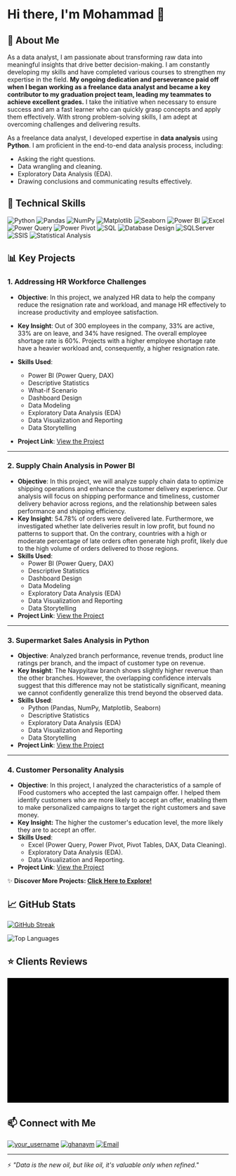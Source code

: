 # Hi there, I'm Mohammad 👋  

## 🚀 About Me  
As a data analyst, I am passionate about transforming raw data into meaningful insights that drive better decision-making. I am constantly developing my skills and have completed various courses to strengthen my expertise in the field. **My ongoing dedication and perseverance paid off when I began working as a freelance data analyst and became a key contributor to my graduation project team, leading my teammates to achieve excellent grades.** I take the initiative when necessary to ensure success and am a fast learner who can quickly grasp concepts and apply them effectively. With strong problem-solving skills, I am adept at overcoming challenges and delivering results.

As a freelance data analyst, I developed expertise in **data analysis** using **Python**. I am proficient in the end-to-end data analysis process, including:  
- Asking the right questions.  
- Data wrangling and cleaning.  
- Exploratory Data Analysis (EDA).  
- Drawing conclusions and communicating results effectively.  

## 💼 Technical Skills  
![Python](https://img.shields.io/badge/Python-3776AB?style=for-the-badge&logo=python&logoColor=FFD43B)
![Pandas](https://img.shields.io/badge/Pandas-130654?style=for-the-badge&logo=pandas&logoColor=white)
![NumPy](https://img.shields.io/badge/NumPy-4D77CF?style=for-the-badge&logo=numpy&logoColor=white)
![Matplotlib](https://img.shields.io/badge/Matplotlib-11557C?style=for-the-badge&logo=matplotlib&logoColor=white)
![Seaborn](https://img.shields.io/badge/Seaborn-4B8BBE?style=for-the-badge&logo=seaborn&logoColor=white)
![Power BI](https://img.shields.io/badge/Power%20BI-F2C811?style=for-the-badge&logo=powerbi&logoColor=black)
![Excel](https://img.shields.io/badge/Excel-217346?style=for-the-badge&logo=microsoft-excel&logoColor=white)
![Power Query](https://img.shields.io/badge/Power%20Query-2A71B0?style=for-the-badge&logo=microsoftpowerbi&logoColor=white)
![Power Pivot](https://img.shields.io/badge/Power%20Pivot-00A4EF?style=for-the-badge&logo=microsoftpowerbi&logoColor=white)
![SQL](https://img.shields.io/badge/SQL-CC2927?style=for-the-badge&logo=databricks&logoColor=white)
![Database Design](https://img.shields.io/badge/Database%20Design-4479A1?style=for-the-badge&logo=mariadb&logoColor=white)
![SQLServer](https://img.shields.io/badge/SQL%20Server-A91D22?style=for-the-badge&logo=microsoftsqlserver&logoColor=white)
![SSIS](https://img.shields.io/badge/SSIS-034694?style=for-the-badge&logo=microsoftsqlserver&logoColor=white)
![Statistical Analysis](https://img.shields.io/badge/Statistical%20Analysis-1D3557?style=for-the-badge&logo=r&logoColor=white)


## 📊 Key Projects
### 1. **Addressing HR Workforce Challenges**  
- **Objective**: In this project, we analyzed HR data to help the company reduce the resignation rate and workload, and manage HR effectively to increase productivity and employee satisfaction.

- **Key Insight**: Out of 300 employees in the company, 33% are active, 33% are on leave, and 34% have resigned. The overall employee shortage rate is 60%. Projects with a higher employee shortage rate have a heavier workload and, consequently, a higher resignation rate.

- **Skills Used**:  
  - Power BI (Power Query, DAX)
  - Descriptive Statistics
  - What-if Scenario
  - Dashboard Design
  - Data Modeling
  - Exploratory Data Analysis (EDA)
  - Data Visualization and Reporting
  - Data Storytelling
- **Project Link**: [View the Project](https://github.com/MohammadGhanaym/Data-Analysis-Projects/tree/main/Addressing%20HR%20Workforce%20Challenges)
---
### 2. **Supply Chain Analysis in Power BI**  
- **Objective**: In this project, we will analyze supply chain data to optimize shipping operations and enhance the customer delivery experience. Our analysis will focus on shipping performance and timeliness, customer delivery behavior across regions, and the relationship between sales performance and shipping efficiency.
- **Key Insight**: 54.78% of orders were delivered late. Furthermore, we investigated whether late deliveries result in low profit, but found no patterns to support that. On the contrary, countries with a high or moderate percentage of late orders often generate high profit, likely due to the high volume of orders delivered to those regions.
- **Skills Used**:  
  - Power BI (Power Query, DAX)
  - Descriptive Statistics
  - Dashboard Design
  - Data Modeling
  - Exploratory Data Analysis (EDA)
  - Data Visualization and Reporting
  - Data Storytelling
- **Project Link**: [View the Project](https://github.com/MohammadGhanaym/Data-Analysis-Projects/tree/main/Supply%20Chain%20Analysis%20in%20Power%20BI)
---
### 3. **Supermarket Sales Analysis in Python**  
- **Objective**: Analyzed branch performance, revenue trends, product line ratings per branch, and the impact of customer type on revenue.
- **Key Insight**: The Naypyitaw branch shows slightly higher revenue than the other branches. However, the overlapping confidence intervals suggest that this difference may not be statistically significant, meaning we cannot confidently generalize this trend beyond the observed data. 
- **Skills Used**:  
  - Python (Pandas, NumPy, Matplotlib, Seaborn)  
  - Descriptive Statistics  
  - Exploratory Data Analysis (EDA)  
  - Data Visualization and Reporting
  - Data Storytelling
- **Project Link**: [View the Project](https://github.com/MohammadGhanaym/Data-Analysis-Projects/tree/main/Supermarket%20Sales%20Analysis%20in%20Python)  
---
### 4. **Customer Personality Analysis**  
- **Objective**: In this project, I analyzed the characteristics of a sample of IFood customers who accepted the last campaign offer. I helped them identify customers who are more likely to accept an offer, enabling them to make personalized campaigns to target the right customers and save money.
- **Key Insight:** The higher the customer's education level, the more likely they are to accept an offer.
- **Skills Used**:  
  - Excel (Power Query, Power Pivot, Pivot Tables, DAX, Data Cleaning).  
  - Exploratory Data Analysis (EDA).  
  - Data Visualization and Reporting.  
- **Project Link**: [View the Project](https://github.com/MohammadGhanaym/Data-Analysis-Projects/tree/main/Customer%20Personality%20Analysis)  


✨ **Discover More Projects: [Click Here to Explore!](https://github.com/MohammadGhanaym/Data-Analysis-Projects)**


## 📈 GitHub Stats
[![GitHub Streak](https://streak-stats-git-dependabot-co-37a738-mohammadghanayms-projects.vercel.app?user=MohammadGhanaym)](https://git.io/streak-stats)

![Top Languages](https://github-readme-stats.vercel.app/api/top-langs/?username=mohammadghanaym&layout=compact)
## ⭐ Clients Reviews

![Client Feedback](https://github.com/MohammadGhanaym/MohammadGhanaym/blob/main/feedback_card.gif)



## 📫 Connect with Me
<p align="left">
<a href="https://www.freelancer.com/u/MohammadGhanaym" target="blank"><img align="center" src="https://www.f-cdn.com/assets/main/en/assets/freelancer-logo-light.svg" alt="your_username" height="30" width="40" /></a>
<a href="https://linkedin.com/in/ghanaym" target="blank"><img align="center" src="https://raw.githubusercontent.com/rahuldkjain/github-profile-readme-generator/master/src/images/icons/Social/linked-in-alt.svg" alt="ghanaym" height="30" width="40" /></a>
<a href="mailto:mohammadghanaym01@gmail.com"><img align="center" src="https://raw.githubusercontent.com/rahuldkjain/github-profile-readme-generator/master/src/images/icons/Social/google.svg" alt="Email" height="30" width="40" /></a>
</p>

---
⚡ *"Data is the new oil, but like oil, it's valuable only when refined."*
